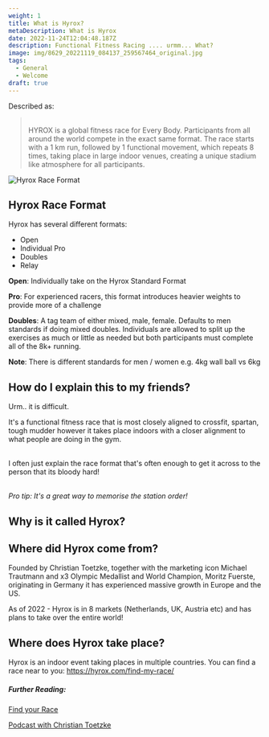 ```yaml
---
weight: 1
title: What is Hyrox?
metaDescription: What is Hyrox
date: 2022-11-24T12:04:48.187Z
description: Functional Fitness Racing .... urmm... What?
image: img/8629_20221119_084137_259567464_original.jpg
tags:
  - General
  - Welcome
draft: true
---
```

D﻿escribed as:

> \
> HYROX is a global fitness race for Every Body. Participants from all around the world compete in the exact same format. The race starts with a 1 km run, followed by 1 functional movement, which repeats 8 times, taking place in large indoor venues, creating a unique stadium like atmosphere for all participants.

![Hyrox Race Format](img/hyrox-competition.webp)

## H﻿yrox Race Format

H﻿yrox has several different formats:

* O﻿pen
* I﻿ndividual Pro
* D﻿oubles
* R﻿elay

**O﻿pen**:  Individually take on the Hyrox Standard Format

**P﻿ro**: For experienced racers, this format introduces heavier weights to provide more of a challenge

**D﻿oubles**: A tag team of either mixed, male, female. Defaults to men standards if doing mixed doubles. Individuals are allowed to split up the exercises as much or little as needed but both participants must complete all of the 8k+ running.

**N﻿ote**: There is different standards for men / women e.g. 4kg wall ball vs 6kg

## H﻿ow do I explain this to my friends?

U﻿rm.. it is difficult. 

I﻿t's a functional fitness race that is most closely aligned to crossfit, spartan, tough mudder however it takes place indoors with a closer alignment to what people are doing in the gym.

\
I﻿ often just explain the race format that's often enough to get it across to the person that its bloody hard! 

\
*P﻿ro tip: It's a great way to memorise the station order!*

## W﻿hy is it called Hyrox?







## W﻿here did Hyrox come from?

F﻿ounded by Christian Toetzke, together with the marketing icon Michael Trautmann and x3 Olympic Medallist and World Champion, Moritz Fuerste, originating in Germany it has experienced massive growth in Europe and the US.

As of 2022  - Hyrox is in 8 markets (Netherlands, UK, Austria etc) and has plans to take over the entire world!

## W﻿here does Hyrox take place?

H﻿yrox is an indoor event taking places in multiple countries. You can find a race near to you: <https://hyrox.com/find-my-race/>

##### Further Reading:

[Find your Race](https://hyrox.com/about-hyrox/)

[Podcast with Christian Toetzke](https://www.youtube.com/watch?v=3leTKmIBG04)